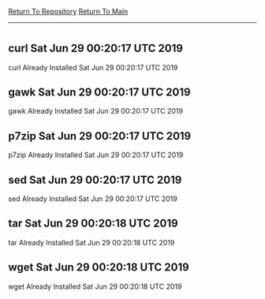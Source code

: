 [Return To Repository](https://github.com/deathbybandaid/piholeparser/)
[Return To Main](https://github.com/deathbybandaid/piholeparser/blob/master/RecentRunLogs/Mainlog.md)
____________________________________
# 
## curl Sat Jun 29 00:20:17 UTC 2019
curl Already Installed Sat Jun 29 00:20:17 UTC 2019
## gawk Sat Jun 29 00:20:17 UTC 2019
gawk Already Installed Sat Jun 29 00:20:17 UTC 2019
## p7zip Sat Jun 29 00:20:17 UTC 2019
p7zip Already Installed Sat Jun 29 00:20:17 UTC 2019
## sed Sat Jun 29 00:20:17 UTC 2019
sed Already Installed Sat Jun 29 00:20:17 UTC 2019
## tar Sat Jun 29 00:20:18 UTC 2019
tar Already Installed Sat Jun 29 00:20:18 UTC 2019
## wget Sat Jun 29 00:20:18 UTC 2019
wget Already Installed Sat Jun 29 00:20:18 UTC 2019
